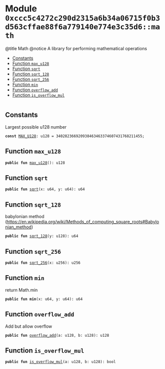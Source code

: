 
<a id="0xccc5c4272c290d2315a6b34a06715f0b3d563cffae88f6a779140e774e3c35d6_math"></a>

# Module `0xccc5c4272c290d2315a6b34a06715f0b3d563cffae88f6a779140e774e3c35d6::math`

@title Math
@notice A library for performing mathematical operations


-  [Constants](#@Constants_0)
-  [Function `max_u128`](#0xccc5c4272c290d2315a6b34a06715f0b3d563cffae88f6a779140e774e3c35d6_math_max_u128)
-  [Function `sqrt`](#0xccc5c4272c290d2315a6b34a06715f0b3d563cffae88f6a779140e774e3c35d6_math_sqrt)
-  [Function `sqrt_128`](#0xccc5c4272c290d2315a6b34a06715f0b3d563cffae88f6a779140e774e3c35d6_math_sqrt_128)
-  [Function `sqrt_256`](#0xccc5c4272c290d2315a6b34a06715f0b3d563cffae88f6a779140e774e3c35d6_math_sqrt_256)
-  [Function `min`](#0xccc5c4272c290d2315a6b34a06715f0b3d563cffae88f6a779140e774e3c35d6_math_min)
-  [Function `overflow_add`](#0xccc5c4272c290d2315a6b34a06715f0b3d563cffae88f6a779140e774e3c35d6_math_overflow_add)
-  [Function `is_overflow_mul`](#0xccc5c4272c290d2315a6b34a06715f0b3d563cffae88f6a779140e774e3c35d6_math_is_overflow_mul)


<pre><code></code></pre>



<a id="@Constants_0"></a>

## Constants


<a id="0xccc5c4272c290d2315a6b34a06715f0b3d563cffae88f6a779140e774e3c35d6_math_MAX_U128"></a>

Largest possible u128 number


<pre><code><b>const</b> <a href="math.md#0xccc5c4272c290d2315a6b34a06715f0b3d563cffae88f6a779140e774e3c35d6_math_MAX_U128">MAX_U128</a>: u128 = 340282366920938463463374607431768211455;
</code></pre>



<a id="0xccc5c4272c290d2315a6b34a06715f0b3d563cffae88f6a779140e774e3c35d6_math_max_u128"></a>

## Function `max_u128`



<pre><code><b>public</b> <b>fun</b> <a href="math.md#0xccc5c4272c290d2315a6b34a06715f0b3d563cffae88f6a779140e774e3c35d6_math_max_u128">max_u128</a>(): u128
</code></pre>



<a id="0xccc5c4272c290d2315a6b34a06715f0b3d563cffae88f6a779140e774e3c35d6_math_sqrt"></a>

## Function `sqrt`



<pre><code><b>public</b> <b>fun</b> <a href="math.md#0xccc5c4272c290d2315a6b34a06715f0b3d563cffae88f6a779140e774e3c35d6_math_sqrt">sqrt</a>(x: u64, y: u64): u64
</code></pre>



<a id="0xccc5c4272c290d2315a6b34a06715f0b3d563cffae88f6a779140e774e3c35d6_math_sqrt_128"></a>

## Function `sqrt_128`

babylonian method (https://en.wikipedia.org/wiki/Methods_of_computing_square_roots#Babylonian_method)


<pre><code><b>public</b> <b>fun</b> <a href="math.md#0xccc5c4272c290d2315a6b34a06715f0b3d563cffae88f6a779140e774e3c35d6_math_sqrt_128">sqrt_128</a>(y: u128): u64
</code></pre>



<a id="0xccc5c4272c290d2315a6b34a06715f0b3d563cffae88f6a779140e774e3c35d6_math_sqrt_256"></a>

## Function `sqrt_256`



<pre><code><b>public</b> <b>fun</b> <a href="math.md#0xccc5c4272c290d2315a6b34a06715f0b3d563cffae88f6a779140e774e3c35d6_math_sqrt_256">sqrt_256</a>(x: u256): u256
</code></pre>



<a id="0xccc5c4272c290d2315a6b34a06715f0b3d563cffae88f6a779140e774e3c35d6_math_min"></a>

## Function `min`

return Math.min


<pre><code><b>public</b> <b>fun</b> <b>min</b>(x: u64, y: u64): u64
</code></pre>



<a id="0xccc5c4272c290d2315a6b34a06715f0b3d563cffae88f6a779140e774e3c35d6_math_overflow_add"></a>

## Function `overflow_add`

Add but allow overflow


<pre><code><b>public</b> <b>fun</b> <a href="math.md#0xccc5c4272c290d2315a6b34a06715f0b3d563cffae88f6a779140e774e3c35d6_math_overflow_add">overflow_add</a>(a: u128, b: u128): u128
</code></pre>



<a id="0xccc5c4272c290d2315a6b34a06715f0b3d563cffae88f6a779140e774e3c35d6_math_is_overflow_mul"></a>

## Function `is_overflow_mul`



<pre><code><b>public</b> <b>fun</b> <a href="math.md#0xccc5c4272c290d2315a6b34a06715f0b3d563cffae88f6a779140e774e3c35d6_math_is_overflow_mul">is_overflow_mul</a>(a: u128, b: u128): bool
</code></pre>
